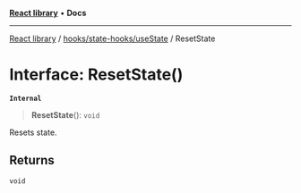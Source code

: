 [**React library**](../../../../index.md) • **Docs**

***

[React library](../../../../modules.md) / [hooks/state-hooks/useState](../index.md) / ResetState

# Interface: ResetState()

**`Internal`**

> **ResetState**(): `void`

Resets state.

## Returns

`void`
